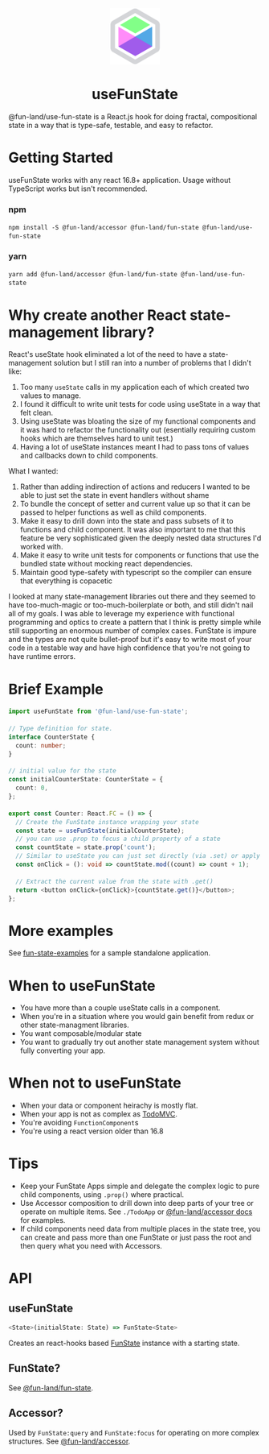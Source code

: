 <p align="center"><img src="docs/logo.svg" alt="" width="100" /></p>
<h1 align="center">useFunState</h1>

@fun-land/use-fun-state is a React.js hook for doing fractal, compositional state in a way that is type-safe,
testable, and easy to refactor.

# Getting Started

useFunState works with any react 16.8+ application. Usage without TypeScript works but isn't recommended.

### npm
`npm install -S @fun-land/accessor @fun-land/fun-state @fun-land/use-fun-state`

### yarn
`yarn add @fun-land/accessor @fun-land/fun-state @fun-land/use-fun-state`

# Why create another React state-management library?

React's useState hook eliminated a lot of the need to have a state-management solution but I still ran into a number of problems that I didn't like:

1. Too many `useState` calls in my application each of which created two values to manage.
2. I found it difficult to write unit tests for code using useState in a way that felt clean.
3. Using useState was bloating the size of my functional components and it was hard to refactor the functionality out (esentially requiring custom hooks which are themselves hard to unit test.)
4. Having a lot of useState instances meant I had to pass tons of values and callbacks down to child components. 

What I wanted:

1. Rather than adding indirection of actions and reducers I wanted to be able to just set the state in event handlers without shame
2. To bundle the concept of setter and current value up so that it can be passed to helper functions as well as child components. 
3. Make it easy to drill down into the state and pass subsets of it to functions and child component. It was also important to me that this feature be very sophisticated given the deeply nested data structures I'd worked with.
4. Make it easy to write unit tests for components or functions that use the bundled state without mocking react dependencies.
5. Maintain good type-safety with typescript so the compiler can ensure that everything is copacetic

I looked at many state-management libraries out there and they seemed to have too-much-magic or too-much-boilerplate or both, and still didn't nail all of my goals. I was able to leverage my experience with functional programming and optics to create a pattern that I think is pretty simple while still supporting an enormous number of complex cases. FunState is impure and the types are not quite bullet-proof but it's easy to write most of your code in a testable way and have high confidence that you're not going to have runtime errors.

# Brief Example

```ts
import useFunState from '@fun-land/use-fun-state';

// Type definition for state.
interface CounterState {
  count: number;
}

// initial value for the state
const initialCounterState: CounterState = {
  count: 0,
};

export const Counter: React.FC = () => {
  // Create the FunState instance wrapping your state
  const state = useFunState(initialCounterState);
  // you can use .prop to focus a child property of a state
  const countState = state.prop('count');
  // Similar to useState you can just set directly (via .set) or apply function to the current value
  const onClick = (): void => countState.mod((count) => count + 1);

  // Extract the current value from the state with .get()
  return <button onClick={onClick}>{countState.get()}</button>;
};
```

# More examples

See [fun-state-examples](../packages/fun-state-examples) for a sample standalone application.

# When to useFunState

- You have more than a couple useState calls in a component.
- When you're in a situation where you would gain benefit from redux or other state-managment libraries.
- You want composable/modular state
- You want to gradually try out another state management system without fully converting your app.

# When not to useFunState

- When your data or component heirachy is mostly flat.
- When your app is not as complex as [TodoMVC](https://todomvc.com/).
- You're avoiding `FunctionComponent`s
- You're using a react version older than 16.8

# Tips

- Keep your FunState Apps simple and delegate the complex logic to pure child components, using `.prop()` where practical.
- Use Accessor composition to drill down into deep parts of your tree or operate on multiple items. See `./TodoApp` or [@fun-land/accessor docs](../packages/accessor) for examples.
- If child components need data from multiple places in the state tree, you can create and pass more than one FunState or just pass the root and then query what you need with Accessors.

# API

## useFunState

```ts
<State>(initialState: State) => FunState<State>
```

Creates an react-hooks based [FunState](../packages/fun-state)</a> instance with a starting state.

## FunState?

See [@fun-land/fun-state](../packages/fun-state)</a>.

## Accessor?

Used by `FunState:query` and `FunState:focus` for operating on more complex structures. See [@fun-land/accessor](../packages/accessor).
